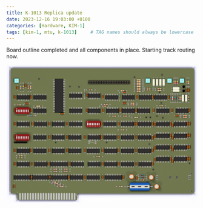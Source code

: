 ```yaml
---
title: K-1013 Replica update
date: 2023-12-16 19:03:00 +0100
categories: [Hardware, KIM-1]
tags: [kim-1, mtu, k-1013]     # TAG names should always be lowercase
---
```

Board outline completed and all components in place. Starting track routing now.

![img-description](/assets/img/posts/2023-12-16-K-1013-Replica-update/k-1013-floppy-controller-replica.png)
